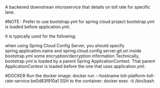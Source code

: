 A backened downstrean microservice that details on toll rate for specific lane.

#NOTE : Prefer to use bootstrap.yml for spring cloud project
bootstrap.yml is loaded before application.yml.

It is typically used for the following:

when using Spring Cloud Config Server, you should specify spring.application.name and spring.cloud.config.server.git.uri inside bootstrap.yml
some encryption/decryption information
Technically, bootstrap.yml is loaded by a parent Spring ApplicationContext. That parent ApplicationContext is loaded before the one that uses application.yml.

#DOCKER
Run the docker image:
docker run --hostname toll-platform-toll-rate-service be0d83f910a1<Container ID>
SSH to the container:
docker exec -it <Container ID> /bin/bash